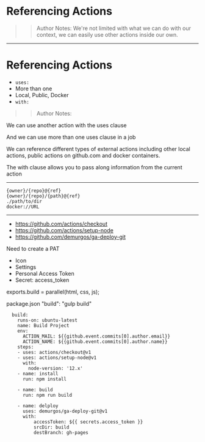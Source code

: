<!-- .slide: data-state="title" -->

# Referencing Actions

> > Author Notes: We're not limited with what we can do with our context, we can easily use other actions inside our own.

---

# Referencing Actions

- `uses:`
- More than one
- Local, Public, Docker
- `with:`

> > Author Notes:

We can use another action with the uses clause

And we can use more than one uses clause in a job

We can reference different types of external actions including other local actions, public actions on github.com and docker containers.

The with clause allows you to pass along information from the current action

---

```
{owner}/{repo}@{ref}
{owner}/{repo}/{path}@{ref}
./path/to/dir
docker://URL
```

---

- https://github.com/actions/checkout
- https://github.com/actions/setup-node
- https://github.com/demurgos/ga-deploy-git

Need to create a PAT

- Icon
- Settings
- Personal Access Token
- Secret: access_token

exports.build = parallel(html, css, js);

package.json
"build": "gulp build"

```
  build:
    runs-on: ubuntu-latest
    name: Build Project
    env:
      ACTION_MAIL: ${{github.event.commits[0].author.email}}
      ACTION_NAME: ${{github.event.commits[0].author.name}}
    steps:
    - uses: actions/checkout@v1
    - uses: actions/setup-node@v1
      with:
        node-version: '12.x'
    - name: install
      run: npm install

    - name: build
      run: npm run build

    - name: delploy
      uses: demurgos/ga-deploy-git@v1
      with:
          accessToken: ${{ secrets.access_token }}
          srcDir: build
          destBranch: gh-pages
```
